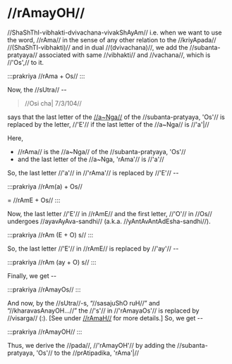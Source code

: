 # //rAmayOH//

//ShaShThI-vibhakti-dvivachana-vivakShAyAm// i.e. when we want to use
the word, //rAma// in the sense of any other relation to the
//kriyApada// //(ShaShTI-vibhakti)// and in dual //(dvivachana)//, we
add the //subanta-pratyaya// associated with same //vibhakti// and
//vachana//, which is //'Os',// to it.

:::prakriya
//rAma + Os//
:::

Now, the //sUtra// --

> //Osi cha| 7/3/104//

says that the last letter of the
[//a~Nga//](#/shadlinga-prakaranam/general/angam) of the
//subanta-pratyaya, 'Os'// is replaced by the letter, //'E'// if the
last letter of the //a~Nga// is //'a'|//

Here,

- //rAma// is the //a~Nga// of the //subanta-pratyaya, 'Os'//
- and the last letter of the //a~Nga, 'rAma'// is //'a'//

So, the last letter //'a'// in //'rAma'// is replaced by //'E'// --

:::prakriya
//rAm(a) + Os//

= //rAmE + Os//
:::

Now, the last letter //'E'// in //rAmE// and the first letter, //'O'//
in //Os// undergoes //ayavAyAva-sandhi// (a.k.a.
//yAntAvAntAdEsha-sandhi//).

:::prakriya
//rAm (E + O) s//
:::

So, the last letter //'E'// in //rAmE// is replaced by //'ay'// --

:::prakriya
//rAm (ay + O) s//
:::

Finally, we get --

:::prakriya
//rAmayOs//
:::

And now, by the //sUtra//-s, “//sasajuShO ruH//” and
“//kharavasAnayOH...//” the //'s'// in //'rAmayaOs'// is replaced by
//visarga// (:). \[See under
[//rAmaH//](#/shadlinga-prakaranam/raama-sabdah/raama-1-1) for more
details.] So, we get --

:::prakriya
//rAmayOH//
:::

Thus, we derive the //pada//, //'rAmayOH'// by adding the
//subanta-pratyaya, 'Os'// to the //prAtipadika, 'rAma'|//
<!--stackedit_data:
eyJoaXN0b3J5IjpbNDM0MjU4MzA4XX0=
-->
